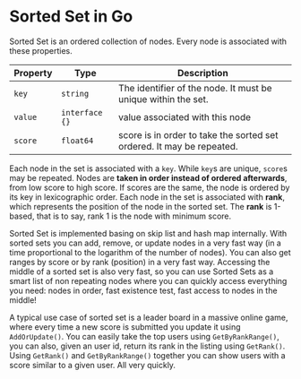 # Sorted Set in Go

Sorted Set is an ordered collection of nodes. Every node is associated with these properties.

| Property | Type | Description |
|---|---|---|
| `key` | `string` | The identifier of the node. It must be unique within the set. |
| `value` | `interface {}` | value associated with this node |
| `score` | `float64` | score is in order to take the sorted set ordered. It may be repeated. |

Each node in the set is associated with a `key`. While `key`s are unique, `score`s may be repeated. 
Nodes are __taken in order instead of ordered afterwards__, from low score to high score. If scores are the same, the node is ordered by its key in lexicographic order. Each node in the set is associated with __rank__, which represents the position of the node in the sorted set. The __rank__ is 1-based, that is to say, rank 1 is the node with minimum score.

Sorted Set is implemented basing on skip list and hash map internally. With sorted sets you can add, remove, or update nodes in a very fast way (in a time proportional to the logarithm of the number of nodes). You can also get ranges by score or by rank (position) in a very fast way. Accessing the middle of a sorted set is also very fast, so you can use Sorted Sets as a smart list of non repeating nodes where you can quickly access everything you need: nodes in order, fast existence test, fast access to nodes in the middle!

A typical use case of sorted set is a leader board in a massive online game, where every time a new score is submitted you update it using `AddOrUpdate()`. You can easily take the top users using `GetByRankRange()`, you can also, given an user id, return its rank in the listing using `GetRank()`. Using `GetRank()` and `GetByRankRange()` together you can show users with a score similar to a given user. All very quickly.